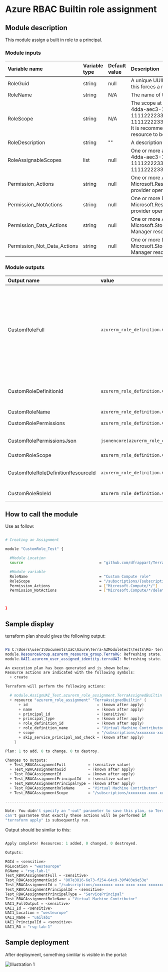 # Azure RBAC Builtin role assignment 

## Module description

This module assign a built in role to a principal.

### Module inputs

| Variable name | Variable type | Default value | Description |
|:--------------|:--------------|:--------------|:------------|
| RoleGuid | string | null | A unique UUID/GUID which identifies this role - one will be generated if not specified. Changing this forces a new resource to be created. |
| RoleName | string | N/A | The name of the Role Definition. Changing this forces a new resource to be created. |
| RoleScope | string | N/A | The scope at which the Role Definition applies too, such as /subscriptions/0b1f6471-1bf0-4dda-aec3-111122223333, /subscriptions/0b1f6471-1bf0-4dda-aec3-111122223333/resourceGroups/myGroup, or /subscriptions/0b1f6471-1bf0-4dda-aec3-111122223333/resourceGroups/myGroup/providers/Microsoft.Compute/virtualMachines/myVM. It is recommended to use the first entry of the assignable_scopes. Changing this forces a new resource to be created. |
| RoleDescription | string | "" | A description of the Role Definition. |
| RoleAssignableScopes | list | null | One or more assignable scopes for this Role Definition, such as /subscriptions/0b1f6471-1bf0-4dda-aec3-111122223333, /subscriptions/0b1f6471-1bf0-4dda-aec3-111122223333/resourceGroups/myGroup, or /subscriptions/0b1f6471-1bf0-4dda-aec3-111122223333/resourceGroups/myGroup/providers/Microsoft.Compute/virtualMachines/myVM. |
| Permission_Actions | string | null | One or more Allowed Actions, such as *, Microsoft.Resources/subscriptions/resourceGroups/read. See 'Azure Resource Manager resource provider operations' for details. |
| Permission_NotActions | string | null | One or more Disallowed  Actions, such as *, Microsoft.Resources/subscriptions/resourceGroups/read. See 'Azure Resource Manager resource provider operations' for details. |
| Permission_Data_Actions | string | null | One or more Allowed Data Actions, such as *, Microsoft.Storage/storageAccounts/blobServices/containers/blobs/read. See 'Azure Resource Manager resource provider operations' for details. |
| Permission_Not_Data_Actions | string | null | One or more Disallowed Data Actions, such as *, Microsoft.Storage/storageAccounts/blobServices/containers/blobs/read. See 'Azure Resource Manager resource provider operations' for details. |

### Module outputs

| Output name | value | Description |
|:------------|:------|:------------|
| CustomRoleFull | `azurerm_role_definition.CustomRBACRole` | send all the resource information available in the output. In future version, this may be the only output and detailed informtion will probably be queried specifically from the root module |
| CustomRoleDefinitionId | `azurerm_role_definition.CustomRBACRole.role_definition_id` | This ID is specific to Terraform - and is of the format {roleDefinitionId}|{scope}. |
| CustomRoleName | `azurerm_role_definition.CustomRBACRole.name` | The role name |
| CustomRolePermissions | `azurerm_role_definition.CustomRBACRole.permisions` | The role permissions |
| CustomRolePermissionsJson | `jsonencore(azurerm_role_definition.CustomRBACRole.permisions)` | The role permissions in json format |
| CustomRoleScope | `azurerm_role_definition.CustomRBACRole.assignable_scopes` | The role scope |
| CustomRoleRoleDefinitionResourceId | `azurerm_role_definition.CustomRBACRole.role_definition_resource_id` |  The Azure Resource Manager ID for the resource. |
| CustomRoleRoleId | `azurerm_role_definition.CustomRBACRole.id` |  The Role definition Id. |  
  

## How to call the module
 

Use as follow:

```bash

# Creating an Assignment

module "CustomRole_Test" {

  #Module Location
  source                                  = "github.com/dfrappart/Terra-AZModuletest//Modules_building_blocks//402_CustomRoleDefinition/"

  #Module variable
  RoleName                                = "Custom Compute role"
  RoleScope                               = "/subscriptions/{subscriptionId1}"
  Permission_Actions                      = ["Microsoft.Compute/*/"]
  Permission_NotActions                   = ["Microsoft.Compute/*/delete"]



}

```

## Sample display

terraform plan should gives the following output:

```powershell

PS C:\Users\user1\Documents\IaC\Azure\Terra-AZModuletest\Tests\RG> terraform plan
module.ResourceGroup.azurerm_resource_group.TerraRG: Refreshing state... [id=/subscriptions/xxxxxxxx-xxxx-xxxx-xxxx-xxxxxxxxxxxx/resourceGroups/rsg-lab-1]
module.UAI1.azurerm_user_assigned_identity.terraUAI: Refreshing state... [id=/subscriptions/xxxxxxxx-xxxx-xxxx-xxxx-xxxxxxxxxxxx/resourceGroups/rsg-lab-1/providers/Microsoft.ManagedIdentity/userAssignedIdentities/uailab1]

An execution plan has been generated and is shown below.
Resource actions are indicated with the following symbols:
  + create

Terraform will perform the following actions:

  # module.AssignUAI_Test.azurerm_role_assignment.TerraAssignedBuiltin will be created
  + resource "azurerm_role_assignment" "TerraAssignedBuiltin" {
      + id                               = (known after apply)
      + name                             = (known after apply)
      + principal_id                     = (sensitive)
      + principal_type                   = (known after apply)
      + role_definition_id               = (known after apply)
      + role_definition_name             = "Virtual Machine Contributor"
      + scope                            = "/subscriptions/xxxxxxxx-xxxx-xxxx-xxxx-xxxxxxxxxxxx/resourceGroups/rsg-lab-1"
      + skip_service_principal_aad_check = (known after apply)
    }

Plan: 1 to add, 0 to change, 0 to destroy.

Changes to Outputs:
  + Test_RBACAssignmentFull          = (sensitive value)
  + Test_RBACAssignmentGuid          = (known after apply)
  + Test_RBACAssignmentId            = (known after apply)
  + Test_RBACAssignmentPrincipalId   = (sensitive value)
  + Test_RBACAssignmentPrincipalType = (known after apply)
  + Test_RBACAssignmentRoleName      = "Virtual Machine Contributor"
  + Test_RBACAssignmentScope         = "/subscriptions/xxxxxxxx-xxxx-xxxx-xxxx-xxxxxxxxxxxx/resourceGroups/rsg-lab-1"

------------------------------------------------------------------------

Note: You didn't specify an "-out" parameter to save this plan, so Terraform
can't guarantee that exactly these actions will be performed if
"terraform apply" is subsequently run.


```

Output should be similar to this:

```powershell

Apply complete! Resources: 1 added, 0 changed, 0 destroyed.

Outputs:

RGId = <sensitive>
RGLocation = "westeurope"
RGName = "rsg-lab-1"
Test_RBACAssignmentFull = <sensitive>
Test_RBACAssignmentGuid = "807e3816-6e73-f254-64c0-39f403e9e53e"
Test_RBACAssignmentId = "/subscriptions/xxxxxxxx-xxxx-xxxx-xxxx-xxxxxxxxxxxx/resourceGroups/rsg-lab-1/providers/Microsoft.Authorization/roleAssignments/807e3816-6e73-f254-64c0-39f403e9e53e"
Test_RBACAssignmentPrincipalId = <sensitive>
Test_RBACAssignmentPrincipalType = "ServicePrincipal"
Test_RBACAssignmentRoleName = "Virtual Machine Contributor"
UAI1_FullOutput = <sensitive>
UAI1_Id = <sensitive>
UAI1_Location = "westeurope"
UAI1_Name = "uailab1"
UAI1_PrincipalId = <sensitive>
UAI1_RG = "rsg-lab-1"

```

## Sample deployment

After deployment, something simlilar is visible in the portal:

![Illustration 1](./Img/RBAC001.png)

